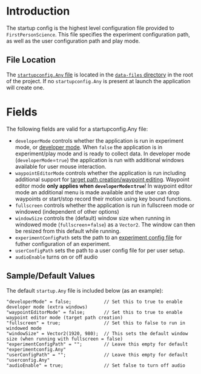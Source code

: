 # Introduction
The startup config is the highest level configuration file provided to `FirstPersonScience`. This file specifies the experiment configuration path, as well as the user configuration path and play mode.

## File Location
The [`startupconfig.Any` file](../data-files/startupconfig.Any) is located in the [`data-files` directory](../data-files/) in the root of the project. If no `startupconfig.Any` is present at launch the application will create one.

# Fields
The following fields are valid for a startupconfig.Any file:

* `developerMode` controls whether the application is run in experiment mode, or [developer mode](./developermode.md). When `false` the application is in experiment/play mode and is ready to collect data. In developer mode (`developerMode`=`true`) the application is run with additional windows available for user mouse interaction.
* `waypointEditorMode` controls whether the application is run including additional support for [target path creation/waypoint editing](./patheditor.md). Waypoint editor mode **only applies when `developerMode`=`true`**! In waypoint editor mode an additional menu is made available and the user can drop waypoints or start/stop record their motion using key bound functions.
* `fullscreen` controls whether the application is run in fullscreen mode or windowed (independent of other options)
* `windowSize` controls the (default) window size when running in windowed mode (`fullscreen`=`false`) as a `Vector2`. The window can then be resized from this default while running.
* `experimentConfigPath` sets the path to an [experiment config file](./experimentConfigReadme.md) for futher configuration of an experiment.
* `userConfigPath` sets the path to a user config file for per user setup.
* `audioEnable` turns on or off audio

## Sample/Default Values
The default `startup.Any` file is included below (as an example):
```
"developerMode" = false;            // Set this to true to enable developer mode (extra windows)
"waypointEditorMode" = false;       // Set this to true to enable waypoint editor mode (target path creation)
"fullscreen" = true;                // Set this to false to run in windowed mode
"windowSize" = Vector2(1920, 980);  // This sets the default window size (when running with fullscreen = false)
"experimentConfigPath" = "";        // Leave this empty for default "experimentconfig.Any"
"userConfigPath" = "";              // Leave this empty for default "userconfig.Any"
"audioEnable" = true;               // Set false to turn off audio
```